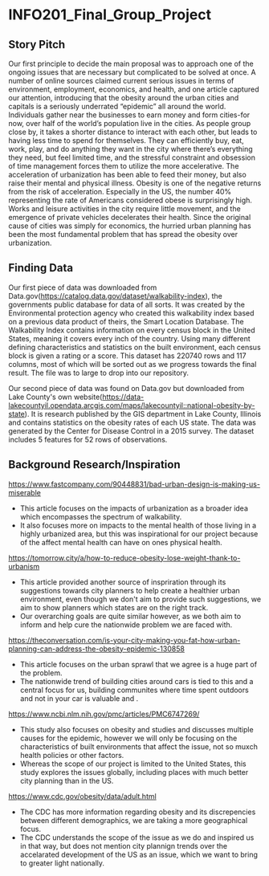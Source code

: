 # INFO201_Final_Group_Project


## Story Pitch
  Our first principle to decide the main proposal was to approach one of the ongoing issues that are necessary but complicated to be solved at once. A number of online sources claimed current serious issues in terms of environment, employment, economics, and health, and one article captured our attention, introducing that the obesity around the urban cities and capitals is a seriously underrated “epidemic” all around the world. 
  Individuals gather near the businesses to earn money and form cities-for now, over half of the world’s population live in the cities. As people group close by, it takes a shorter distance to interact with each other, but leads to having less time to spend for themselves. They can efficiently buy, eat, work, play, and do anything they want in the city where there’s everything they need, but feel limited time, and the stressful constraint and obsession of time management forces them to utilize the more accelerative. The acceleration of urbanization has been able to feed their money, but also raise their mental and physical illness.
  Obesity is one of the negative returns from the risk of acceleration. Especially in the US, the number 40% representing the rate of Americans considered obese is surprisingly high. Works and leisure activities in the city require little movement, and the emergence of private vehicles decelerates their health. Since the original cause of cities was simply for economics, the hurried urban planning has been the most fundamental problem that has spread the obesity over urbanization. 

## Finding Data

Our first piece of data was downloaded from Data.gov(https://catalog.data.gov/dataset/walkability-index), the governments public database for data of all sorts. It was created by the Environmental protection agency who created this walkability index based on a previous data product of theirs, the Smart Location Database. The Walkability Index contains information on every census block in the United States, meaning it covers every inch of the country. Using many different defining characteristics and statistics on the built environment, each census block is given a rating or a score. This dataset has 220740 rows and 117 columns, most of which will be sorted out as we progress towards the final result. The file was to large to drop into our repository.

Our second piece of data was found on Data.gov but downloaded from Lake County's own website(https://data-lakecountyil.opendata.arcgis.com/maps/lakecountyil::national-obesity-by-state). It is research published by the GIS department in Lake County, Illinois and contains statistics on the obesity rates of each US state. The data was generated by the Center for Disease Control in a 2015 survey. The dataset includes 5 features for 52 rows of observations.

## Background Research/Inspiration

https://www.fastcompany.com/90448831/bad-urban-design-is-making-us-miserable
  - This article focuses on the impacts of urbanization as a broader idea which encompasses the spectrum of walkability.
  - It also focuses more on impacts to the mental health of those living in a highly urbanized area, but this was inspirational for our project because of the affect mental health can have on ones physical health.

https://tomorrow.city/a/how-to-reduce-obesity-lose-weight-thank-to-urbanism
  - This article provided another source of inspriration through its suggestions towards city planners to help create a healthier urban environment, even though we don't aim to provide such suggestions, we aim to show planners which states are on the right track.
  - Our overarching goals are quite similar however, as we both aim to inform and help cure the nationwide problem we are faced with.

https://theconversation.com/is-your-city-making-you-fat-how-urban-planning-can-address-the-obesity-epidemic-130858
  - This article focuses on the urban sprawl that we agree is a huge part of the problem.
  - The nationwide trend of building cities around cars is tied to this and a central focus for us, building communites where time spent outdoors and not in your car is valuable and .

https://www.ncbi.nlm.nih.gov/pmc/articles/PMC6747269/
  - This study also focuses on obesity and studies and discusses multiple causes for the epidemic, however we will only be focusing on the characteristics of built environments that affect the issue, not so muxch health policies or other factors.
  - Whereas the scope of our project is limited to the  United States, this study explores the issues globally, including places with much better city planning than in the US.

https://www.cdc.gov/obesity/data/adult.html
  - The CDC has more information regarding obesity and its discrepencies between different demographics, we are taking a more geographical focus. 
  - The CDC understands the scope of the issue as we do and inspired us in that way, but does not mention city plannign trends over the accelarated development of the US as an issue, which we want to bring to greater light nationally.
